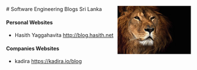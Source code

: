 <img src="2.jpg" style="float: right">
# Software Engineering Blogs Sri Lanka 

#### Personal Websites
* Hasith Yaggahavita  http://blog.hasith.net

#### Companies Websites
* kadira https://kadira.io/blog

